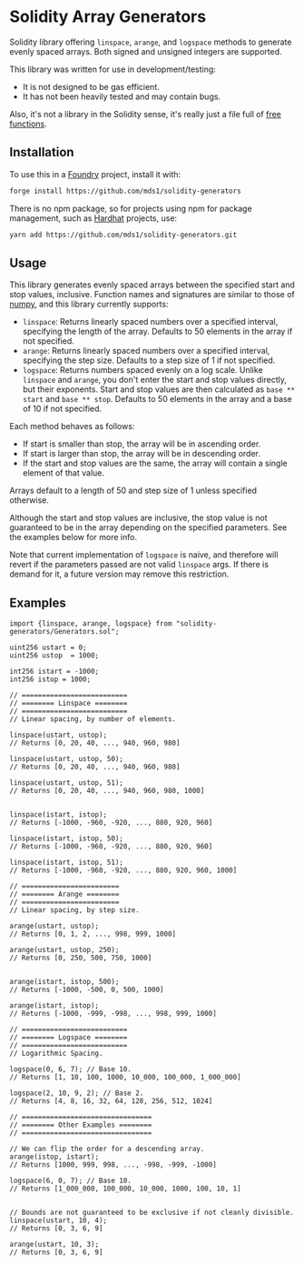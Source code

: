 # Solidity Array Generators

Solidity library offering `linspace`, `arange`, and `logspace` methods to generate evenly spaced arrays.
Both signed and unsigned integers are supported.

This library was written for use in development/testing:

- It is not designed to be gas efficient.
- It has not been heavily tested and may contain bugs.

Also, it's not a library in the Solidity sense, it's really just a file full of [free functions](https://docs.soliditylang.org/en/latest/contracts.html#functions).

## Installation

To use this in a [Foundry](https://github.com/foundry-rs/foundry) project, install it with:

```sh
forge install https://github.com/mds1/solidity-generators
```

There is no npm package, so for projects using npm for package management, such as [Hardhat](https://hardhat.org/) projects, use:

```sh
yarn add https://github.com/mds1/solidity-generators.git
```

## Usage

This library generates evenly spaced arrays between the specified start and stop values, inclusive.
Function names and signatures are similar to those of [numpy](https://numpy.org/), and this library currently supports:

- `linspace`: Returns linearly spaced numbers over a specified interval, specifying the length of the array. Defaults to 50 elements in the array if not specified.
- `arange`: Returns linearly spaced numbers over a specified interval, specifying the step size. Defaults to a step size of 1 if not specified.
- `logspace`: Returns numbers spaced evenly on a log scale. Unlike `linspace` and `arange`, you don't enter the start and stop values directly, but their exponents. Start and stop values are then calculated as `base ** start` and `base ** stop`. Defaults to 50 elements in the array and a base of 10 if not specified.

Each method behaves as follows:

- If start is smaller than stop, the array will be in ascending order.
- If start is larger than stop, the array will be in descending order.
- If the start and stop values are the same, the array will contain a single element of that value.

Arrays default to a length of 50 and step size of 1 unless specified otherwise.

Although the start and stop values are inclusive, the stop value is not guaranteed to be in the array depending on the specified parameters.
See the examples below for more info.

Note that current implementation of `logspace` is naive, and therefore will revert if the parameters passed are not valid `linspace` args.
If there is demand for it, a future version may remove this restriction.

## Examples

```solidity
import {linspace, arange, logspace} from "solidity-generators/Generators.sol";

uint256 ustart = 0;
uint256 ustop  = 1000;

int256 istart = -1000;
int256 istop = 1000;

// ==========================
// ======== Linspace ========
// ==========================
// Linear spacing, by number of elements.

linspace(ustart, ustop);
// Returns [0, 20, 40, ..., 940, 960, 980]

linspace(ustart, ustop, 50);
// Returns [0, 20, 40, ..., 940, 960, 980]

linspace(ustart, ustop, 51);
// Returns [0, 20, 40, ..., 940, 960, 980, 1000]


linspace(istart, istop);
// Returns [-1000, -960, -920, ..., 880, 920, 960]

linspace(istart, istop, 50);
// Returns [-1000, -960, -920, ..., 880, 920, 960]

linspace(istart, istop, 51);
// Returns [-1000, -960, -920, ..., 880, 920, 960, 1000]

// ========================
// ======== Arange ========
// ========================
// Linear spacing, by step size.

arange(ustart, ustop);
// Returns [0, 1, 2, ..., 998, 999, 1000]

arange(ustart, ustop, 250);
// Returns [0, 250, 500, 750, 1000]


arange(istart, istop, 500);
// Returns [-1000, -500, 0, 500, 1000]

arange(istart, istop);
// Returns [-1000, -999, -998, ..., 998, 999, 1000]

// ==========================
// ======== Logspace ========
// ==========================
// Logarithmic Spacing.

logspace(0, 6, 7); // Base 10.
// Returns [1, 10, 100, 1000, 10_000, 100_000, 1_000_000]

logspace(2, 10, 9, 2); // Base 2.
// Returns [4, 8, 16, 32, 64, 128, 256, 512, 1024]

// ================================
// ======== Other Examples ========
// ================================

// We can flip the order for a descending array.
arange(istop, istart);
// Returns [1000, 999, 998, ..., -998, -999, -1000]

logspace(6, 0, 7); // Base 10.
// Returns [1_000_000, 100_000, 10_000, 1000, 100, 10, 1]


// Bounds are not guaranteed to be exclusive if not cleanly divisible.
linspace(ustart, 10, 4);
// Returns [0, 3, 6, 9]

arange(ustart, 10, 3);
// Returns [0, 3, 6, 9]
```
